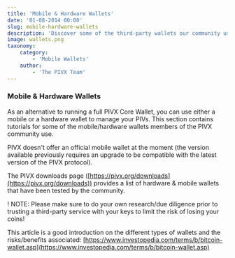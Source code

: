 ```yaml
---
title: 'Mobile & Hardware Wallets'
date: '01-08-2014 00:00'
slug: mobile-hardware-wallets
description: 'Discover some of the third-party wallets our community uses'
image: wallets.png
taxonomy:
    category:
        - 'Mobile Wallets'
    author:
        - 'The PIVX Team'
---
```


### Mobile & Hardware Wallets

As an alternative to running a full PIVX Core Wallet, you can use either a mobile or a hardware wallet to manage your PIVs. This section contains tutorials for some of the mobile/hardware wallets members of the PIVX community use.

PIVX doesn't offer an official mobile wallet at the moment (the version available previously requires an upgrade to be compatible with the latest version of the PIVX protocol).

The PIVX downloads page ([https://pivx.org/downloads](https://pivx.org/downloads)) provides a list of hardware & mobile wallets that have been tested by the community.

! NOTE: Please make sure to do your own research/due diligence prior to trusting a third-party service with your keys to limit the risk of losing your coins!

This article is a good introduction on the different types of wallets and the risks/benefits associated: [https://www.investopedia.com/terms/b/bitcoin-wallet.asp](https://www.investopedia.com/terms/b/bitcoin-wallet.asp)

